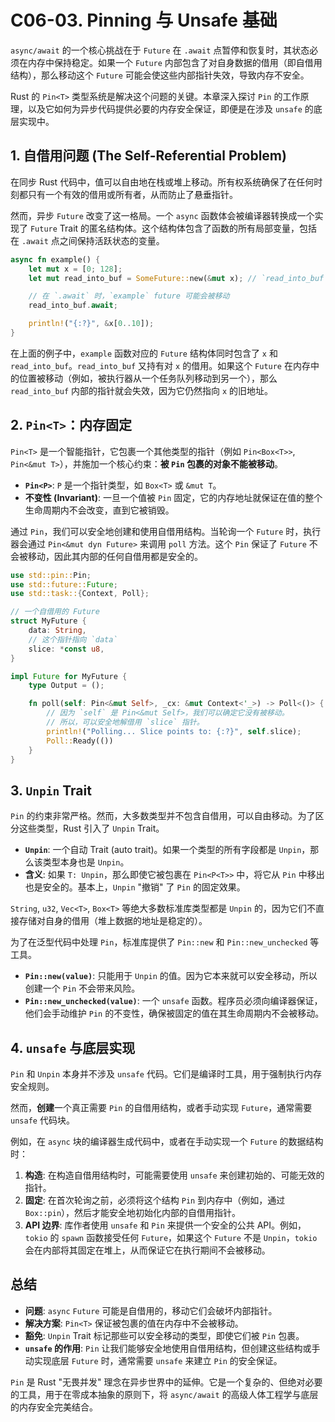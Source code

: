 # C06-03. Pinning 与 Unsafe 基础

`async/await` 的一个核心挑战在于 `Future` 在 `.await` 点暂停和恢复时，其状态必须在内存中保持稳定。如果一个 `Future` 内部包含了对自身数据的借用（即自借用结构），那么移动这个 `Future` 可能会使这些内部指针失效，导致内存不安全。

Rust 的 `Pin<T>` 类型系统是解决这个问题的关键。本章深入探讨 `Pin` 的工作原理，以及它如何为异步代码提供必要的内存安全保证，即便是在涉及 `unsafe` 的底层实现中。

## 1. 自借用问题 (The Self-Referential Problem)

在同步 Rust 代码中，值可以自由地在栈或堆上移动。所有权系统确保了在任何时刻都只有一个有效的借用或所有者，从而防止了悬垂指针。

然而，异步 `Future` 改变了这一格局。一个 `async` 函数体会被编译器转换成一个实现了 `Future` Trait 的匿名结构体。这个结构体包含了函数的所有局部变量，包括在 `.await` 点之间保持活跃状态的变量。

```rust
async fn example() {
    let mut x = [0; 128];
    let mut read_into_buf = SomeFuture::new(&mut x); // `read_into_buf` 包含对 `x` 的借用

    // 在 `.await` 时，`example` future 可能会被移动
    read_into_buf.await;

    println!("{:?}", &x[0..10]);
}
```

在上面的例子中，`example` 函数对应的 `Future` 结构体同时包含了 `x` 和 `read_into_buf`。`read_into_buf` 又持有对 `x` 的借用。如果这个 `Future` 在内存中的位置被移动（例如，被执行器从一个任务队列移动到另一个），那么 `read_into_buf` 内部的指针就会失效，因为它仍然指向 `x` 的旧地址。

## 2. `Pin<T>`：内存固定

`Pin<T>` 是一个智能指针，它包裹一个其他类型的指针（例如 `Pin<Box<T>>`, `Pin<&mut T>`），并施加一个核心约束：**被 `Pin` 包裹的对象不能被移动**。

- **`Pin<P>`**: `P` 是一个指针类型，如 `Box<T>` 或 `&mut T`。
- **不变性 (Invariant)**: 一旦一个值被 `Pin` 固定，它的内存地址就保证在值的整个生命周期内不会改变，直到它被销毁。

通过 `Pin`，我们可以安全地创建和使用自借用结构。当轮询一个 `Future` 时，执行器会通过 `Pin<&mut dyn Future>` 来调用 `poll` 方法。这个 `Pin` 保证了 `Future` 不会被移动，因此其内部的任何自借用都是安全的。

```rust
use std::pin::Pin;
use std::future::Future;
use std::task::{Context, Poll};

// 一个自借用的 Future
struct MyFuture {
    data: String,
    // 这个指针指向 `data`
    slice: *const u8,
}

impl Future for MyFuture {
    type Output = ();

    fn poll(self: Pin<&mut Self>, _cx: &mut Context<'_>) -> Poll<()> {
        // 因为 `self` 是 Pin<&mut Self>，我们可以确定它没有被移动。
        // 所以，可以安全地解借用 `slice` 指针。
        println!("Polling... Slice points to: {:?}", self.slice);
        Poll::Ready(())
    }
}
```

## 3. `Unpin` Trait

`Pin` 的约束非常严格。然而，大多数类型并不包含自借用，可以自由移动。为了区分这些类型，Rust 引入了 `Unpin` Trait。

- **`Unpin`**: 一个自动 Trait (auto trait)。如果一个类型的所有字段都是 `Unpin`，那么该类型本身也是 `Unpin`。
- **含义**: 如果 `T: Unpin`，那么即使它被包裹在 `Pin<P<T>>` 中，将它从 `Pin` 中移出也是安全的。基本上，`Unpin` "撤销" 了 `Pin` 的固定效果。

`String`, `u32`, `Vec<T>`, `Box<T>` 等绝大多数标准库类型都是 `Unpin` 的，因为它们不直接存储对自身的借用（堆上数据的地址是稳定的）。

为了在泛型代码中处理 `Pin`，标准库提供了 `Pin::new` 和 `Pin::new_unchecked` 等工具。

- **`Pin::new(value)`**: 只能用于 `Unpin` 的值。因为它本来就可以安全移动，所以创建一个 `Pin` 不会带来风险。
- **`Pin::new_unchecked(value)`**: 一个 `unsafe` 函数。程序员必须向编译器保证，他们会手动维护 `Pin` 的不变性，确保被固定的值在其生命周期内不会被移动。

## 4. `unsafe` 与底层实现

`Pin` 和 `Unpin` 本身并不涉及 `unsafe` 代码。它们是编译时工具，用于强制执行内存安全规则。

然而，**创建**一个真正需要 `Pin` 的自借用结构，或者手动实现 `Future`，通常需要 `unsafe` 代码块。

例如，在 `async` 块的编译器生成代码中，或者在手动实现一个 `Future` 的数据结构时：

1. **构造**: 在构造自借用结构时，可能需要使用 `unsafe` 来创建初始的、可能无效的指针。
2. **固定**: 在首次轮询之前，必须将这个结构 `Pin` 到内存中（例如，通过 `Box::pin`），然后才能安全地初始化内部的自借用指针。
3. **API 边界**: 库作者使用 `unsafe` 和 `Pin` 来提供一个安全的公共 API。例如，`tokio` 的 `spawn` 函数接受任何 `Future`，如果这个 `Future` 不是 `Unpin`，`tokio` 会在内部将其固定在堆上，从而保证它在执行期间不会被移动。

## 总结

- **问题**: `async` `Future` 可能是自借用的，移动它们会破坏内部指针。
- **解决方案**: `Pin<T>` 保证被包裹的值在内存中不会被移动。
- **豁免**: `Unpin` Trait 标记那些可以安全移动的类型，即使它们被 `Pin` 包裹。
- **`unsafe` 的作用**: `Pin` 让我们能够安全地使用自借用结构，但创建这些结构或手动实现底层 `Future` 时，通常需要 `unsafe` 来建立 `Pin` 的安全保证。

`Pin` 是 Rust "无畏并发" 理念在异步世界中的延伸。它是一个复杂的、但绝对必要的工具，用于在零成本抽象的原则下，将 `async/await` 的高级人体工程学与底层的内存安全完美结合。
